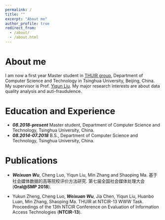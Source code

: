 ```yaml
---
permalink: /
title: ""
excerpt: "About me"
author_profile: true
redirect_from: 
  - /about/
  - /about.html
---
```


# About me

I am now a first year Master student in [THUIR group](http://www.thuir.cn/), Department of Computer Science and Technology in Tsinghua University, Beijing, China. My supervisor is Prof. [Yiqun Liu](http://www.thuir.cn/group/~YQLiu/). My major research interests are about data quality analysis and auti-fraudulence.

# Education and Experience

* ***08.2018-present*** Master student, Department of Computer Science and Technology, Tsinghua University, China.
* ***08.2014-07.2018*** B.S., Department of Computer Science and Technology, Tsinghua University, China.

# Publications

* ***Weixuan Wu***, Cheng Luo, Yiqun Liu, Min Zhang and Shaoping Ma. 基于社会媒体数据的高等院校评价方法研究. 第七届全国社会媒体处理大会 (**Oral@SMP 2018**).

* Yukun Zheng, Cheng Luo, ***Weixuan Wu***, Jia Chen, Yiqun Liu, Huanbo Luan, Min Zhang, Shaoping Ma. THUIR at NTCIR-13 WWW Task. Proceedings of the 13th NTCIR Conference on Evaluation of Information Access Technologies (**NTCIR-13**).
